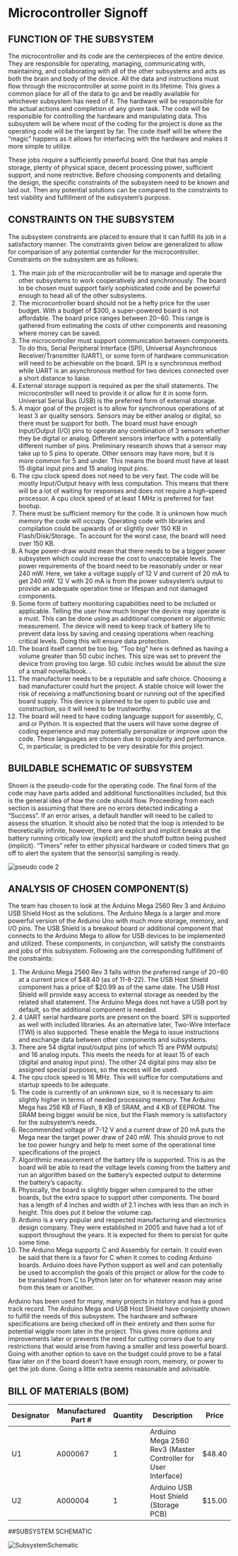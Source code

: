 # Microcontroller Signoff
## FUNCTION OF THE SUBSYSTEM
The microcontroller and its code are the centerpieces of the entire device.  They are responsible for operating, managing, communicating with, maintaining, and collaborating with all of the other subsystems and acts as both the brain and body of the device.  All the data and instructions must flow through the microcontroller at some point in its lifetime.  This gives a common place for all of the data to go and be readily available for whichever subsystem has need of it.  The hardware will be responsible for the actual actions and completion of any given task.  The code will be responsible for controlling the hardware and manipulating data.  This subsystem will be where most of the coding for the project is done as the operating code will be the largest by far.  The code itself will be where the “magic” happens as it allows for interfacing with the hardware and makes it more simple to utilize.

These jobs require a sufficiently powerful board.  One that has ample storage, plenty of physical space, decent processing power, sufficient support, and none restrictive.  Before choosing components and detailing the design, the specific constraints of the subsystem need to be known and laid out.  Then any potential solutions can be compared to the constraints to test viability and fulfillment of the subsystem’s purpose. 

## CONSTRAINTS ON THE SUBSYSTEM
The subsystem constraints are placed to ensure that it can fulfill its job in a satisfactory manner.  The constraints given below are generalized to allow for comparison of any potential contender for the microcontroller.  Constraints on the subsystem are as follows:
1. The main job of the microcontroller will be to manage and operate the other subsystems to work cooperatively and synchronously.  The board to be chosen must support fairly sophisticated code and be powerful enough to head all of the other subsystems.
2. The microcontroller board should not be a hefty price for the user budget.  With a budget of $300, a super-powered board is not affordable.  The board price ranges between $20-$60.  This range is gathered from estimating the costs of other components and reasoning where money can be saved.
3. The microcontroller must support communication between components.  To do this, Serial Peripheral Interface (SPI), Universal Asynchronous Receiver/Transmitter (UART), or some form of hardware communication will need to be achievable on the board.  SPI is a synchronous method while UART is an asynchronous method for two devices connected over a short distance to liaise.
4. External storage support is required as per the shall statements.  The microcontroller will need to provide it or allow for it in some form.  Universal Serial Bus (USB) is the preferred form of external storage.   
5. A major goal of the project is to allow for synchronous operations of at least 3 air quality sensors.  Sensors may be either analog or digital, so there must be support for both.  The board must have enough Input/Output (I/O) pins to operate any combination of 3 sensors whether they be digital or analog.   Different sensors interface with a potentially different number of pins.  Preliminary research shows that a sensor may take up to 5 pins to operate.  Other sensors may have more, but it is more common for 5 and under.  This means the board must have at least 15 digital input pins and 15 analog input pins.
6. The cpu clock speed does not need to be very fast.  The code will be mostly Input/Output heavy with less computation.  This means that there will be a lot of waiting for responses and does not require a high-speed processor.  A cpu clock speed of at least 1 MHz is preferred for fast bootup.  
7. There must be sufficient memory for the code.  It is unknown how much memory the code will occupy.  Operating code with libraries and compilation could be upwards of or slightly over 150 KB in Flash/Disk/Storage..  To account for the worst case, the board will need over 150 KB.
8. A huge power-draw would mean that there needs to be a bigger power subsystem which could increase the cost to unacceptable levels.  The power requirements of the board need to be reasonably under or near 240 mW.  Here, we take a voltage supply of 12 V and current of 20 mA to get 240 mW.  12 V with 20 mA is from the power subsystem’s output to provide an adequate operation time or lifespan and  not damaged components.
9. Some form of battery monitoring capabilities need to be included or applicable.  Telling the user how much longer the device may operate is a must.  This can be done using an additional component or algorithmic measurement.  The device will need to keep track of battery life to prevent data loss by saving and ceasing operations when reaching critical levels.  Doing this will ensure data protection.  
10. The board itself cannot be too big.  “Too big” here is defined as having a volume greater than 50 cubic inches.  This size was set to prevent the device from proving too large.  50 cubic inches would be about the size of a small novella/book.  .  
11. The manufacturer needs to be a reputable and safe choice.  Choosing a bad manufacturer could hurt the project.  A stable choice will lower the risk of receiving a malfunctioning board or running out of the specified board supply.  This device is planned to be open to public use and construction, so it will need to be trustworthy.
12. The board will need to have coding language support for assembly, C, and or Python.  It is expected that the users will have some degree of coding experience and may potentially personalize or improve upon the code. These languages are chosen due to popularity and performance.  C, in particular, is predicted to be very desirable for this project.

## BUILDABLE SCHEMATIC OF SUBSYSTEM
Shown is the pseudo-code for the operating code.  The final form of the code may have parts added and additional functionalities included, but this is the general idea of how the code should flow.  Proceeding from each section is assuming that there are no errors detected indicating a “Success”.  If an error arises, a default handler will need to be called to assess the situation.  It should also be noted that the loop is intended to be theoretically infinite, however, there are explicit and implicit breaks at the battery running critically low (explicit) and the shutoff button being pushed (implicit).  “Timers” refer to either physical hardware or coded timers that go off to alert the system that the sensor(s) sampling is ready.

![pseudo code 2](https://user-images.githubusercontent.com/110966922/202583040-c28e27fe-c175-4287-a8cb-cefafbfe327b.png)

## ANALYSIS OF CHOSEN COMPONENT(S)
The team has chosen to look at the Arduino Mega 2560 Rev 3 and Arduino USB Shield Host as the solutions.  The Arduino Mega is a larger and more powerful version of the Arduino Uno with much more storage, memory, and I/O pins.  The USB Shield is a breakout board or additional component that connects to the Arduino Mega to allow for USB devices to be implemented and utilized.  These components, in conjunction, will satisfy the constraints and jobs of this subsystem.  Following are the corresponding fulfillment of the constraints:

1. The Arduino Mega 2560 Rev 3 falls within the preferred range of $20-$60 at a current price of $48.40 (as of 11-8-22).  The USB Host Shield component has a price of $20.99 as of the same date.  The USB Host Shield will provide easy access to external storage as needed by the related shall statement.  The Arduino Mega does not have a USB port by default, so the additional component is needed. 
2. 4 UART serial hardware ports are present on the board.  SPI is supported as well with included libraries.  As an alternative later, Two-Wire Interface (TWI) is also supported.  These enable the Mega to issue instructions and exchange data between other components and subsystems.
3. There are 54 digital input/output pins (of which 15 are PWM outputs) and 16 analog inputs.  This meets the needs for at least 15 of each (digital and analog input pins).  The other 24 digital pins may also be assigned special purposes, so the excess will be used.  
4. The cpu clock speed is 16 MHz.  This will suffice for computations and startup speeds to be adequate.  
5. The code is currently of an unknown size, so it is necessary to aim slightly higher in terms of needed processing memory.  The Arduino Mega has 256 KB of Flash, 8 KB of SRAM, and 4 KB of EEPROM.  The SRAM being bigger would be nice, but the Flash memory is satisfactory for the subsystem’s needs.
6. Recommended voltage of 7-12 V and a current draw of 20 mA puts the Mega near the target power draw of 240 mW.  This should prove to not be too power hungry and help to meet some of the operational time specifications of the project.
7. Algorithmic measurement of the battery life is supported.  This is as the board will be able to read the voltage levels coming from the battery and run an algorithm based on the battery’s expected output to determine the battery’s capacity.
8. Physically, the board is slightly bigger when compared to the other boards, but the extra space to support other components.  The board has a length of 4 inches and width of 2.1 inches with less than an inch in height.  This does put it below the volume cap.
9. Arduino is a very popular and respected manufacturing and electronics design company.  They were established in 2005 and have had a lot of support throughout the years.  It is expected for them to persist for quite some time.
10. The Arduino Mega supports C and Assembly for certain.  It could even be said that there is a favor for C when it comes to coding Arduino boards.  Arduino does have Python support as well and can potentially be used to accomplish the goals of this project or allow for the code to be translated from C to Python later on for whatever reason may arise from this team or another.

	
Arduino has been used for many, many projects in history and has a good track record.  The Arduino Mega and USB Host Shield have conjointly shown to fulfill the needs of this subsystem.  The hardware and software specifications are being checked off in their entirety and then some for potential wiggle room later in the project.  This gives more options and improvements later or prevents the need for cutting corners due to any restrictions that would arise from having a smaller and less powerful board.  Going with another option to save on the budget could prove to be a fatal flaw later on if the board doesn’t have enough room, memory, or power to get the job done.  Going a little extra seems reasonable and advisable.

## BILL OF MATERIALS (BOM)

| Designator | Manufactured Part # | Quantity | Description                                                   | Price  |
| ---------- | ------------------- | -------- | ------------------------------------------------------------- | ------ |
| U1         | A000067             | 1        | Arduino Mega 2560 Rev3 (Master Controller for User Interface) | $48.40 |
| U2         | A000004             | 1        | Arduino USB Host Shield (Storage PCB)                         | $15.00 |

##SUBSYSTEM SCHEMATIC

![SubsystemSchematic](https://user-images.githubusercontent.com/110966922/201014183-f9ed7b55-ffa5-4098-b824-fc266ec80ede.png)
